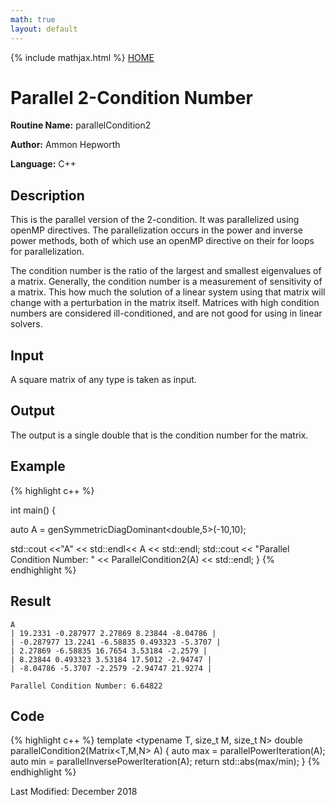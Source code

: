 ```yaml
---
math: true
layout: default
---
```


{% include mathjax.html %}
<a href="https://ammonhepworth.github.io/MATH5620/index">HOME</a>

# Parallel 2-Condition Number

**Routine Name:** parallelCondition2

**Author:** Ammon Hepworth

**Language:** C++


## Description

This is the parallel version of the 2-condition. It was parallelized using openMP directives. The parallelization occurs in the power and inverse power methods, both of which use an openMP directive on their for loops for parallelization.

The condition number is the ratio of the largest and smallest eigenvalues of a matrix. Generally, the condition number is a measurement of sensitivity of a matrix. This how much the solution of a linear system using that matrix will change with a perturbation in the matrix itself. Matrices with high condition numbers are considered ill-conditioned, and are not good for using in linear solvers.

## Input

A square matrix of any type is taken as input.

## Output

The output is a single double that is the condition number for the matrix.

## Example

{% highlight c++ %}

int main()
{

  auto A = genSymmetricDiagDominant<double,5>(-10,10);


  std::cout <<"A" << std::endl<< A << std::endl;
  std::cout << "Parallel Condition Number: " << ParallelCondition2(A) << std::endl;
}
{% endhighlight %}

## Result
```
A
| 19.2331 -0.287977 2.27869 8.23844 -8.04786 |
| -0.287977 13.2241 -6.58835 0.493323 -5.3707 |
| 2.27869 -6.58835 16.7654 3.53184 -2.2579 |
| 8.23844 0.493323 3.53184 17.5012 -2.94747 |
| -8.04786 -5.3707 -2.2579 -2.94747 21.9274 |

Parallel Condition Number: 6.64822
```

## Code

{% highlight c++ %}
template <typename T, size_t M, size_t N>
double parallelCondition2(Matrix<T,M,N> A)
{
  auto max = parallelPowerIteration(A);
  auto min = parallelInversePowerIteration(A);
  return std::abs(max/min);
}
{% endhighlight %}

Last Modified: December 2018
